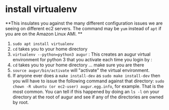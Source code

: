 # install virtualenv

**This insulates you against the many different configuration issues we are seeing on different ec2 servers.  The command may be `yum` instead of `apt` if you are on the Amazon Linux AMI. **

1. `sudo apt install virtualenv`
2. `cd` takes you to your home directory
3. `virtualenv --python=python3 augur` : This creates an augur virtual environment for python 3 that you activate each time you login by : 
4. `cd` takes you to your home directory ... make sure you are there
5. `source augur/bin/activate` will "activate" the virtual environment. 
6. If anyone ever does a `make install-dev` as `sudo make install-dev` then you will have to issue the following command against that directory: `sudo chown -R ubuntu (or ec2-user) augur.egg.info`, for example.  That is the most common.  You can tell if this happened by doing an `ls -l` on your directory at the root of augur and see if any of the directories are owned by root. 




